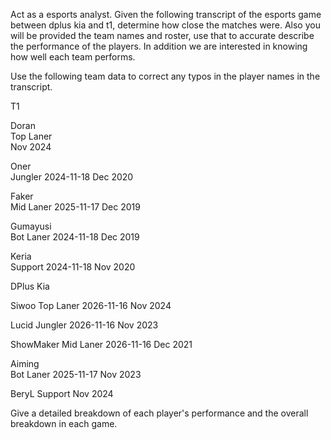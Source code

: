 Act as a esports analyst. Given the following transcript of the esports game between dplus kia and t1, determine how close the matches were. Also you will be provided the team names and roster, use that to accurate describe the performance of the players. In addition we are interested in knowing how well each team performs.

Use the following team data to correct any typos in the player names in the transcript.

T1

Doran	
Top Laner	
Nov 2024

Oner	
Jungler	2024-11-18
Dec 2020

Faker	
Mid Laner	2025-11-17
Dec 2019

Gumayusi	
Bot Laner	2024-11-18
Dec 2019

Keria	
Support	2024-11-18
Nov 2020

DPlus Kia

Siwoo
Top Laner	2026-11-16
Nov 2024

Lucid
Jungler	2026-11-16
Nov 2023

ShowMaker
Mid Laner	2026-11-16
Dec 2021

Aiming	
Bot Laner	2025-11-17
Nov 2023

BeryL
Support	
Nov 2024

Give a detailed breakdown of each player's performance and the overall breakdown in each game.